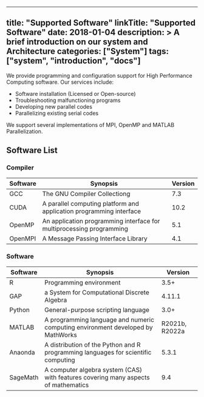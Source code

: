 
---
title: "Supported Software"
linkTitle: "Supported Software"
date: 2018-01-04
description: >
  A brief introduction on our system and Architecture
categories: ["System"]
tags: ["system", "introduction", "docs"]
---


We provide programming and configuration support for High Performance Computing software. Our services include:

* Software installation (Licensed or Open-source)
* Troubleshooting malfunctioning programs
* Developing new parallel codes
* Parallelizing existing serial codes

We support several implementations of MPI, OpenMP and MATLAB Parallelization.

## Software List

### Compiler 


| Software | Synopsis                                                                            | Version |
|----------|-------------------------------------------------------------------------------------|---------|
| GCC      | The GNU Compiler Collectiong                                                        | 7.3     |
| CUDA     | A parallel computing platform and application programming interface                 | 10.2    |
| OpenMP   | An application programming interface for multiprocessing programming                | 5.1     |
| OpenMPI  | A Message Passing Interface Library                                                 | 4.1     |


### Software


| Software | Synopsis                                                                           | Version |
|----------|------------------------------------------------------------------------------------|---------|
| R        | Programming environment                                                            | 3.5+    |
| GAP      | a System for Computational Discrete Algebra                                        | 4.11.1  |
| Python   | General-purpose scripting language                                                 | 3.0+    |
| MATLAB   | A programming language and numeric computing environment developed by MathWorks    | R2021b, R2022a |
| Anaonda  | A distribution of the Python and R programming languages for scientific computing  | 5.3.1   |
| SageMath | A computer algebra system (CAS) with features covering many aspects of mathematics | 9.4     | 

